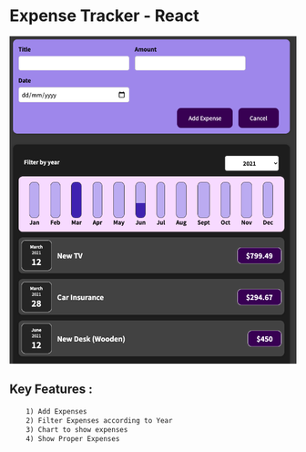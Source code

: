# Expense Tracker - React

<img src="./screenshot/expense_tracker.png">

## Key Features :  
        1) Add Expenses
        2) Filter Expenses according to Year
        3) Chart to show expenses
        4) Show Proper Expenses 